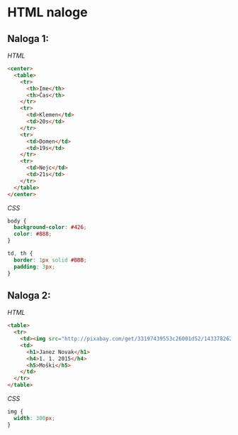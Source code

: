 HTML naloge
====

Naloga 1:
----
*HTML*

```html
<center>
  <table>
    <tr>
      <th>Ime</th>
      <th>Čas</th>
    </tr>
    <tr>
      <td>Klemen</td>
      <td>20s</td>
    </tr>
    <tr>
      <td>Domen</td>
      <td>19s</td>
    </tr>
    <tr>
      <td>Nejc</td>
      <td>21s</td>
    </tr>
  </table>
</center>
```

*CSS*

```css
body {
  background-color: #426;
  color: #888;
}

td, th {
  border: 1px solid #BBB;
  padding: 3px;
}
```

Naloga 2:
----

*HTML*

```html
<table>
  <tr>
    <td><img src="http://pixabay.com/get/33197439553c26001d52/1433782624/avatar-159236_1280.png?direct" alt="" /></td>
    <td>
      <h1>Janez Novak</h1>
      <h4>1. 1. 2015</h4>
      <h5>Moški</h5>
    </td>
  </tr>
</table>
```

*CSS*

```css
img {
  width: 300px;
}
```
